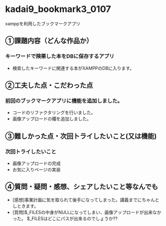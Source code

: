 # kadai9_bookmark3_0107
xamppを利用したブックマークアプリ

## ①課題内容（どんな作品か）
### キーワードで険悪した本をDBに保存するアプリ
- 検索したキーワードに関連する本がXAMPPのDBに入ります。

## ②工夫した点・こだわった点
### 前回のブックマークアプリに機能を追加しました。
- コードのリファクタリングを行いました。
- 画像アップロードの欄を追加しました。

## ③難しかった点・次回トライしたいこと(又は機能)
### 次回トライしたいこと
- 画像アップロードの完成
- お気に入りページの実装

## ④質問・疑問・感想、シェアしたいこと等なんでも
- [感想]事業計画に気を取られて後手になってしまった。講義までにちゃんとしときます。
- [質問]$_FILESの中身がNULLになってしまい、画像アップロードが出来なかった。
  $_FILESはどこにパスが出来るのでしょうか⁇